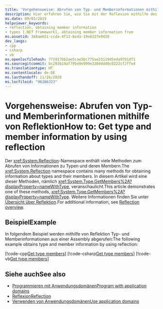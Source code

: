 ```yaml
---
title: 'Vorgehensweise: Abrufen von Typ- und Memberinformationen mithilfe von Reflektion'
description: Hier erfahren Sie, wie Sie mit der Reflexion mithilfe des System.Reflection-Namespace Informationen zum Typ und Member erhalten.
ms.date: 09/03/2019
helpviewer_keywords:
- reflection, obtaining member information
- types [.NET Framework], obtaining member information from
ms.assetid: 348ae651-ccda-4f13-8eda-19e8337e9438
dev_langs:
- cpp
- csharp
- vb
ms.openlocfilehash: 771917bb2ae5cae56c775ae23119d5eda9701df1
ms.sourcegitcommit: bc293b14af795e0e999e3304dd40c0222cf2ffe4
ms.translationtype: HT
ms.contentlocale: de-DE
ms.lasthandoff: 11/26/2020
ms.locfileid: "96266323"
---
```

# <a name="how-to-get-type-and-member-information-by-using-reflection"></a><span data-ttu-id="de1ac-103">Vorgehensweise: Abrufen von Typ- und Memberinformationen mithilfe von Reflektion</span><span class="sxs-lookup"><span data-stu-id="de1ac-103">How to: Get type and member information by using reflection</span></span>

<span data-ttu-id="de1ac-104">Der <xref:System.Reflection>-Namespace enthält viele Methoden zum Abrufen von Informationen zu Typen und deren Membern.</span><span class="sxs-lookup"><span data-stu-id="de1ac-104">The <xref:System.Reflection> namespace contains many methods for obtaining information about types and their members.</span></span> <span data-ttu-id="de1ac-105">In diesem Artikel wird eine dieser Methoden, nämlich <xref:System.Type.GetMembers%2A?displayProperty=nameWithType>, veranschaulicht.</span><span class="sxs-lookup"><span data-stu-id="de1ac-105">This article demonstrates one of these methods, <xref:System.Type.GetMembers%2A?displayProperty=nameWithType>.</span></span> <span data-ttu-id="de1ac-106">Weitere Informationen finden Sie unter [Übersicht über Reflektion](reflection.md).</span><span class="sxs-lookup"><span data-stu-id="de1ac-106">For additional information, see [Reflection overview](reflection.md).</span></span>
  
## <a name="example"></a><span data-ttu-id="de1ac-107">Beispiel</span><span class="sxs-lookup"><span data-stu-id="de1ac-107">Example</span></span>

<span data-ttu-id="de1ac-108">In folgendem Beispiel werden mithilfe von Reflektion Typ- und Memberinformationen aus einer Assembly abgerufen:</span><span class="sxs-lookup"><span data-stu-id="de1ac-108">The following example obtains type and member information by using reflection:</span></span>

[!code-cpp[Get type members](../../../samples/snippets/standard/reflection/memberinfo/gettypemembers.cpp)]
[!code-csharp[Get type members](../../../samples/snippets/standard/reflection/memberinfo/gettypemembers.cs)]
[!code-vb[Get type members](../../../samples/snippets/standard/reflection/memberinfo/gettypemembers.vb)]

## <a name="see-also"></a><span data-ttu-id="de1ac-109">Siehe auch</span><span class="sxs-lookup"><span data-stu-id="de1ac-109">See also</span></span>

- [<span data-ttu-id="de1ac-110">Programmieren mit Anwendungsdomänen</span><span class="sxs-lookup"><span data-stu-id="de1ac-110">Program with application domains</span></span>](../app-domains/application-domains.md#programming-with-application-domains)
- [<span data-ttu-id="de1ac-111">Reflexion</span><span class="sxs-lookup"><span data-stu-id="de1ac-111">Reflection</span></span>](reflection.md)
- [<span data-ttu-id="de1ac-112">Verwenden von Anwendungsdomänen</span><span class="sxs-lookup"><span data-stu-id="de1ac-112">Use application domains</span></span>](../app-domains/use.md)
